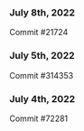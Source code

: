 ### July 8th, 2022

Commit #21724

### July 5th, 2022

Commit #314353


### July 4th, 2022

Commit #72281

